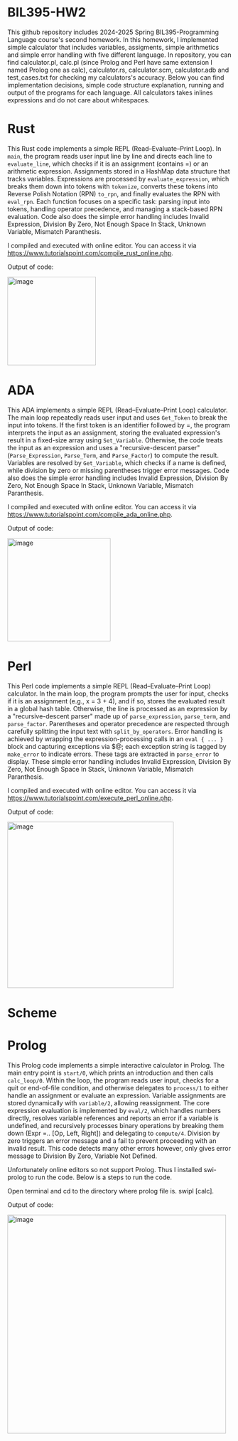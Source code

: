 # BIL395-HW2

This github repository includes 2024-2025 Spring BIL395-Programming Language course's second homework. In this homework, I implemented simple calculator that includes variables, assigments, simple arithmetics and simple error handling with five different language. In repository, you can find calculator.pl, calc.pl (since Prolog and Perl have same extension I named Prolog one as calc), calculator.rs, calculator.scm, calculator.adb and test_cases.txt for checking my calculators's accuracy. Below you can find implementation decisions, simple code structure explanation, running and output of the programs for each language. All calculators takes inlines expressions and do not care about whitespaces.

# Rust

This Rust code implements a simple REPL (Read–Evaluate–Print Loop). In `main`, the program reads user input line by line and directs each line to `evaluate_line`, which checks if it is an assignment (contains =) or an arithmetic expression. Assignments stored in a HashMap data structure that tracks variables. Expressions are processed by `evaluate_expression`, which breaks them down into tokens with `tokenize`, converts these tokens into Reverse Polish Notation (RPN) `to_rpn`, and finally evaluates the RPN with `eval_rpn`. Each function focuses on a specific task: parsing input into tokens, handling operator precedence, and managing a stack-based RPN evaluation. Code also does the simple error handling includes Invalid Expression, Division By Zero, Not Enough Space In Stack, Unknown Variable, Mismatch Paranthesis.

I compiled and executed with online editor. You can access it via https://www.tutorialspoint.com/compile_rust_online.php.

Output of code:

<img width="199" alt="image" src="https://github.com/user-attachments/assets/f47ec8fb-da73-4688-bf52-687005967271" />

# ADA

This ADA implements a simple REPL (Read–Evaluate–Print Loop) calculator. The main loop repeatedly reads user input and uses `Get_Token` to break the input into tokens. If the first token is an identifier followed by =, the program interprets the input as an assignment, storing the evaluated expression's result in a fixed-size array using `Set_Variable`. Otherwise, the code treats the input as an expression and uses a "recursive-descent parser" (`Parse_Expression`, `Parse_Term`, and `Parse_Factor`) to compute the result. Variables are resolved by `Get_Variable`, which checks if a name is defined, while division by zero or missing parentheses trigger error messages. Code also does the simple error handling includes Invalid Expression, Division By Zero, Not Enough Space In Stack, Unknown Variable, Mismatch Paranthesis.

I compiled and executed with online editor. You can access it via https://www.tutorialspoint.com/compile_ada_online.php.

Output of code:

<img width="232" alt="image" src="https://github.com/user-attachments/assets/9cd858b0-c953-4f60-91e5-699794965efe" />

# Perl

This Perl code implements a simple REPL (Read–Evaluate–Print Loop) calculator. In the main loop, the program prompts the user for input, checks if it is an assignment (e.g., x = 3 + 4), and if so, stores the evaluated result in a global hash table. Otherwise, the line is processed as an expression by a "recursive-descent parser" made up of `parse_expression`, `parse_term`, and `parse_factor`. Parentheses and operator precedence are respected through carefully splitting the input text with `split_by_operators`. Error handling is achieved by wrapping the expression-processing calls in an `eval { ... }` block and capturing exceptions via $@; each exception string is tagged by `make_error` to indicate errors. These tags are extracted in `parse_error` to display. These simple error handling includes Invalid Expression, Division By Zero, Not Enough Space In Stack, Unknown Variable, Mismatch Paranthesis.

I compiled and executed with online editor. You can access it via https://www.tutorialspoint.com/execute_perl_online.php.

Output of code:

<img width="374" alt="image" src="https://github.com/user-attachments/assets/286cdc1e-83f3-4ce3-844f-fe499c91e5ea" />

# Scheme

# Prolog

This Prolog code implements a simple interactive calculator in Prolog. The main entry point is `start/0`, which prints an introduction and then calls `calc_loop/0`. Within the loop, the program reads user input, checks for a quit or end-of-file condition, and otherwise delegates to `process/1` to either handle an assignment or evaluate an expression. Variable assignments are stored dynamically with `variable/2`, allowing reassignment. The core expression evaluation is implemented by `eval/2`, which handles numbers directly, resolves variable references and reports an error if a variable is undefined, and recursively processes binary operations by breaking them down (Expr =.. [Op, Left, Right]) and delegating to `compute/4`. Division by zero triggers an error message and a fail to prevent proceeding with an invalid result. This code detects many other errors however, only gives error message to Division By Zero, Variable Not Defined.

Unfortunately online editors so not support Prolog. Thus I installed swi-prolog to run the code. Below is a steps to run the code. 

Open terminal and cd to the directory where prolog file is.
swipl
[calc].

Output of code:

<img width="492" alt="image" src="https://github.com/user-attachments/assets/cd5b850d-deaf-4ca0-96bb-a1fa3bef3bbb" />
